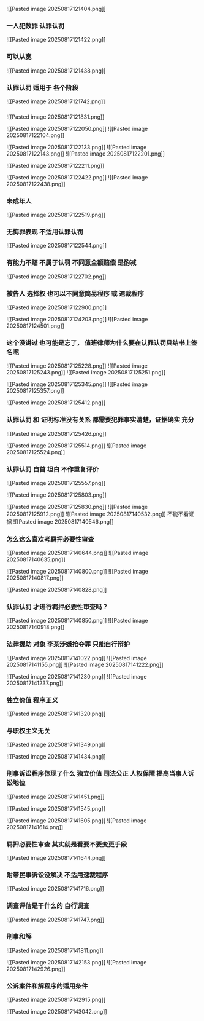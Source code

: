 ![[Pasted image 20250817121404.png]]
### 一人犯数罪 认罪认罚
![[Pasted image 20250817121422.png]]
### 可以从宽
![[Pasted image 20250817121438.png]]
### 认罪认罚 适用于 各个阶段
![[Pasted image 20250817121742.png]]
### 
![[Pasted image 20250817121831.png]]

![[Pasted image 20250817122050.png]]
![[Pasted image 20250817122104.png]]

![[Pasted image 20250817122133.png]]
![[Pasted image 20250817122143.png]]
![[Pasted image 20250817122201.png]]

![[Pasted image 20250817122211.png]]


![[Pasted image 20250817122422.png]]
![[Pasted image 20250817122438.png]]
### 未成年人 
![[Pasted image 20250817122519.png]]
### 无悔罪表现 不适用认罪认罚
![[Pasted image 20250817122544.png]]

### 有能力不赔 不属于认罚  不同意全额赔偿 是酌减
![[Pasted image 20250817122702.png]]
### 被告人 选择权 也可以不同意简易程序 或 速裁程序
![[Pasted image 20250817122900.png]]


![[Pasted image 20250817124203.png]]
![[Pasted image 20250817124501.png]]
### 这个没讲过 也可能是忘了， 值班律师为什么要在认罪认罚具结书上签名呢


![[Pasted image 20250817125228.png]]
![[Pasted image 20250817125243.png]]
![[Pasted image 20250817125251.png]]

![[Pasted image 20250817125345.png]]
![[Pasted image 20250817125357.png]]


![[Pasted image 20250817125412.png]]
### 认罪认罚 和 证明标准没有关系 都需要犯罪事实清楚，证据确实 充分
![[Pasted image 20250817125426.png]]

![[Pasted image 20250817125514.png]]
![[Pasted image 20250817125524.png]]
### 认罪认罚 自首 坦白 不作重复评价
![[Pasted image 20250817125557.png]]

![[Pasted image 20250817125803.png]]

![[Pasted image 20250817125830.png]]
![[Pasted image 20250817125912.png]]
![[Pasted image 20250817140532.png]]
不能不看证据
![[Pasted image 20250817140546.png]]
### 怎么这么喜欢考羁押必要性审查
![[Pasted image 20250817140644.png]]
![[Pasted image 20250817140635.png]]

![[Pasted image 20250817140800.png]]
![[Pasted image 20250817140817.png]]

![[Pasted image 20250817140828.png]]
### 认罪认罚 才进行羁押必要性审查吗？
![[Pasted image 20250817140850.png]]
![[Pasted image 20250817140918.png]]

### 法律援助 对象 李某涉嫌抢夺罪 只能自行辩护
![[Pasted image 20250817141022.png]]
![[Pasted image 20250817141155.png]]
![[Pasted image 20250817141222.png]]


![[Pasted image 20250817141230.png]]
![[Pasted image 20250817141237.png]]
### 独立价值 程序正义 
![[Pasted image 20250817141320.png]]
### 与职权主义无关
![[Pasted image 20250817141349.png]]

![[Pasted image 20250817141434.png]]
### 刑事诉讼程序体现了什么  独立价值 司法公正 人权保障 提高当事人诉讼地位
![[Pasted image 20250817141451.png]]

![[Pasted image 20250817141545.png]]

![[Pasted image 20250817141605.png]]
![[Pasted image 20250817141614.png]]

### 羁押必要性审查 其实就是看要不要变更手段
![[Pasted image 20250817141644.png]]
### 附带民事诉讼没解决 不适用速裁程序
![[Pasted image 20250817141716.png]]
### 调查评估是干什么的 自行调查
![[Pasted image 20250817141747.png]]
### 刑事和解
![[Pasted image 20250817141811.png]]


![[Pasted image 20250817142153.png]]
![[Pasted image 20250817142926.png]]
### 公诉案件和解程序的适用条件

![[Pasted image 20250817142915.png]]

![[Pasted image 20250817143042.png]]



